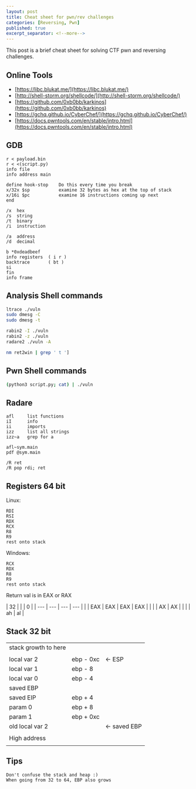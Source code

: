 ```yaml
---
layout: post
title: Cheat sheet for pwn/rev challenges
categories: [Reversing, Pwn]
published: true
excerpt_separator: <!--more-->
---
```


This post is a brief cheat sheet for solving CTF pwn and reversing challenges.

## Online Tools

- [https://libc.blukat.me/](https://libc.blukat.me/)
- [http://shell-storm.org/shellcode/](http://shell-storm.org/shellcode/)
- [https://github.com/0xb0bb/karkinos](https://github.com/0xb0bb/karkinos)
- [https://gchq.github.io/CyberChef/](https://gchq.github.io/CyberChef/)
- [https://docs.pwntools.com/en/stable/intro.html](https://docs.pwntools.com/en/stable/intro.html)

<!--more-->

## GDB

```plaintext
r < payload.bin
r < <(script.py)
info file
info address main
```

```plaintext
define hook-stop    Do this every time you break
x/32x $sp           examine 32 bytes as hex at the top of stack
x/16i $pc           examine 16 instructions coming up next
end
```

```plaintext
/x  hex
/s  string
/t  binary
/i  instruction

/a  address
/d  decimal
```

```plaintext
b *0xdeadbeef
info registers  ( i r )
backtrace       ( bt )
si
fin
info frame
```

## Analysis Shell commands

```bash
ltrace ./vuln
sudo dmesg -C
sudo dmesg -t

rabin2 -I ./vuln
rabin2 -z ./vuln
radare2 ./vuln -A

nm ret2win | grep ' t ']
```

## Pwn Shell commands

```bash
(python3 script.py; cat) | ./vuln
```

## Radare

```plaintext
afl     list functions
iI      info
ii      imports
izz     list all strings
izz~a   grep for a

afl~sym.main
pdf @sym.main

/R ret
/R pop rdi; ret
```

## Registers 64 bit

Linux:

```plaintext
RDI
RSI
RDX
RCX
R8
R9
rest onto stack
```

Windows:

```plaintext
RCX
RDX
R8
R9
rest onto stack
```

Return val is in EAX or RAX

| 32  |     |     | 0   |
| --- | --- | --- | --- |  |
| EAX | EAX | EAX | EAX |
|     |     | AX  | AX  |
|     |     | ah  | al  |

## Stack 32 bit

|                      |           |              |
| -------------------- | --------- | ------------ |
| stack growth to here |           |              |
|                      |           |              |
| local var 2          | ebp - 0xc | <- ESP       |
| local var 1          | ebp - 8   |              |
| local var 0          | ebp - 4   |              |
| saved EBP            |           |
| saved EIP            | ebp + 4   |              |
| param 0              | ebp + 8   |              |
| param 1              | ebp + 0xc |              |
| old local var 2      |           | <- saved EBP |
|                      |           |              |
| High address         |           |              |
|                      |           |              |

## Tips

```plaintext
Don't confuse the stack and heap :)
When going from 32 to 64, EBP also grows
```
